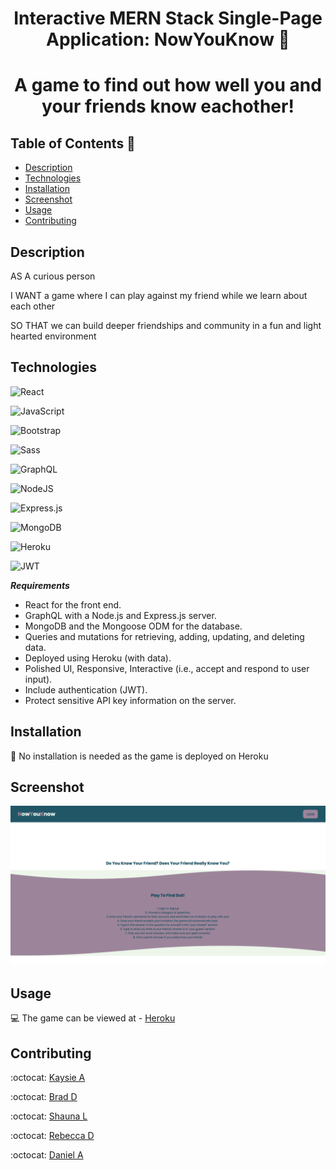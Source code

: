 <h1 align="center">Interactive MERN Stack Single-Page Application: NowYouKnow 👋</h1>

<h1 align="center">A game to find out how well you and your friends know eachother!</h1>

## Table of Contents 🔎

- [Description](#Description)
- [Technologies](#Technologies)
- [Installation](#Installation)
- [Screenshot](#Screenshot)
- [Usage](#Usage)
- [Contributing](#Contributing)



## Description

AS A curious person

I WANT a game where I can play against my friend while we learn about each other

SO THAT we can build deeper friendships and community in a fun and light hearted environment


## Technologies

![React](https://img.shields.io/badge/react-%2320232a.svg?style=for-the-badge&logo=react&logoColor=%2361DAFB)

![JavaScript](https://img.shields.io/badge/JavaScript-323330?style=for-the-badge&logo=javascript&logoColor=F7DF1E)

![Bootstrap](https://img.shields.io/badge/Bootstrap-563D7C?style=for-the-badge&logo=bootstrap&logoColor=white)

![Sass](https://img.shields.io/badge/Sass-CC6699?style=for-the-badge&logo=sass&logoColor=white)

![GraphQL](https://img.shields.io/badge/-GraphQL-E10098?style=for-the-badge&logo=graphql&logoColor=white)

![NodeJS](https://img.shields.io/badge/node.js-6DA55F?style=for-the-badge&logo=node.js&logoColor=white)

![Express.js](https://img.shields.io/badge/express.js-%23404d59.svg?style=for-the-badge&logo=express&logoColor=%2361DAFB)

![MongoDB](https://img.shields.io/badge/MongoDB-%234ea94b.svg?style=for-the-badge&logo=mongodb&logoColor=white)

![Heroku](https://img.shields.io/badge/heroku-%23430098.svg?style=for-the-badge&logo=heroku&logoColor=white)

![JWT](https://img.shields.io/badge/JWT-black?style=for-the-badge&logo=JSON%20web%20tokens)

**_Requirements_**

- React for the front end.
- GraphQL with a Node.js and Express.js server.
- MongoDB and the Mongoose ODM for the database.
- Queries and mutations for retrieving, adding, updating, and deleting data.
- Deployed using Heroku (with data).
- Polished UI, Responsive, Interactive (i.e., accept and respond to user input).
- Include authentication (JWT).
- Protect sensitive API key information on the server.

## Installation 
💾 No installation is needed as the game is deployed on Heroku

## Screenshot
![Node Image](/client/public/readmeimg.png)

## Usage 
💻 The game can be viewed at - [Heroku](https://arcane-cliffs-23763.herokuapp.com/)

## Contributing

:octocat: [Kaysie A](https://github.com/Kaysie04)
</br>

:octocat: [Brad D](https://github.com/BDunham484)
</br>

:octocat: [Shauna L](https://github.com/SLachelier)
</br>

:octocat: [Rebecca D](https://github.com/beccadoan)
</br>

:octocat: [Daniel A](https://github.com/dannyyyspam)
